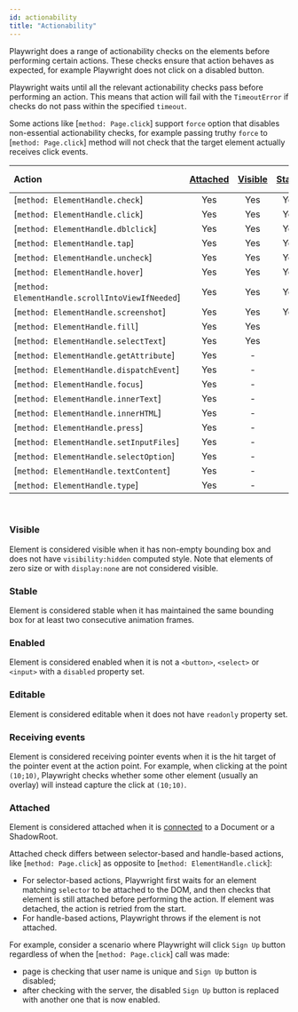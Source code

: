 ```yaml
---
id: actionability
title: "Actionability"
---
```


Playwright does a range of actionability checks on the elements before performing certain actions. These checks ensure that action behaves as expected, for example Playwright does not click on a disabled button.

Playwright waits until all the relevant actionability checks pass before performing an action. This means that action will fail with the `TimeoutError` if checks do not pass within the specified `timeout`.

Some actions like [`method: Page.click`] support `force` option that disables non-essential actionability checks, for example passing truthy `force` to [`method: Page.click`] method will not check that the target element actually receives click events.

| Action | [Attached] | [Visible] | [Stable] | [Receiving Events] | [Enabled] | [Editable] |
| :- | :-: | :-: | :-: | :-: | :-: | :-: |
| [`method: ElementHandle.check`] | Yes | Yes | Yes | Yes | Yes | - |
| [`method: ElementHandle.click`] | Yes | Yes | Yes | Yes | Yes | - |
| [`method: ElementHandle.dblclick`] | Yes | Yes | Yes | Yes | Yes | - |
| [`method: ElementHandle.tap`] | Yes | Yes | Yes | Yes | Yes | - |
| [`method: ElementHandle.uncheck`] | Yes | Yes | Yes | Yes | Yes | - |
| [`method: ElementHandle.hover`] | Yes | Yes | Yes | Yes | - | - |
| [`method: ElementHandle.scrollIntoViewIfNeeded`] | Yes | Yes | Yes | - | - | - |
| [`method: ElementHandle.screenshot`] | Yes | Yes | Yes | - | - | - |
| [`method: ElementHandle.fill`] | Yes | Yes | - | - | Yes | Yes |
| [`method: ElementHandle.selectText`] | Yes | Yes | - | - | - | - |
| [`method: ElementHandle.getAttribute`] | Yes | - | - | - | - | - |
| [`method: ElementHandle.dispatchEvent`] | Yes | - | - | - | - | - |
| [`method: ElementHandle.focus`] | Yes | - | - | - | - | - |
| [`method: ElementHandle.innerText`] | Yes | - | - | - | - | - |
| [`method: ElementHandle.innerHTML`] | Yes | - | - | - | - | - |
| [`method: ElementHandle.press`] | Yes | - | - | - | - | - |
| [`method: ElementHandle.setInputFiles`] | Yes | - | - | - | - | - |
| [`method: ElementHandle.selectOption`] | Yes | - | - | - | - | - |
| [`method: ElementHandle.textContent`] | Yes | - | - | - | - | - |
| [`method: ElementHandle.type`] | Yes | - | - | - | - | - |

<br/>

### Visible

Element is considered visible when it has non-empty bounding box and does not have `visibility:hidden` computed style. Note that elements of zero size or with `display:none` are not considered visible.

### Stable

Element is considered stable when it has maintained the same bounding box for at least two consecutive animation frames.

### Enabled

Element is considered enabled when it is not a `<button>`, `<select>` or `<input>` with a `disabled` property set.

### Editable

Element is considered editable when it does not have `readonly` property set.

### Receiving events

Element is considered receiving pointer events when it is the hit target of the pointer event at the action point. For example, when clicking at the point `(10;10)`, Playwright checks whether some other element (usually an overlay) will instead capture the click at `(10;10)`.

### Attached

Element is considered attached when it is [connected](https://developer.mozilla.org/en-US/docs/Web/API/Node/isConnected) to a Document or a ShadowRoot.

Attached check differs between selector-based and handle-based actions, like [`method: Page.click`] as opposite to [`method: ElementHandle.click`]:
- For selector-based actions, Playwright first waits for an element matching `selector` to be attached to the DOM, and then checks that element is still attached before performing the action. If element was detached, the action is retried from the start.
- For handle-based actions, Playwright throws if the element is not attached.

For example, consider a scenario where Playwright will click `Sign Up` button regardless of when the [`method: Page.click`] call was made:
- page is checking that user name is unique and `Sign Up` button is disabled;
- after checking with the server, the disabled `Sign Up` button is replaced with another one that is now enabled.

[Visible]: #visible "Visible"
[Stable]: #stable "Stable"
[Enabled]: #enabled "Enabled"
[Editable]: #editable "Editable"
[Receiving Events]: #receiving-events "Receiving Events"
[Attached]: #attached "Attached"
